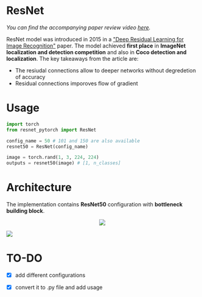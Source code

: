 # ResNet
*You can find the accompanying paper review video [here](https://www.youtube.com/watch?v=wOuaGvxbtZo&t=261s).*

ResNet model was introduced in 2015 in a ["Deep Residual Learning for Image Recognition"](https://arxiv.org/pdf/1512.03385.pdf) paper. The model achieved __first place__ in __ImageNet localization and detection competition__ and also in __Coco detection and localization__. The key takeaways from the article are:
- The resiudal connections allow to deeper networks without degredetion of accuracy 
- Residual connections imporoves flow of gradient

# Usage
```python
import torch
from resnet_pytorch import ResNet

config_name = 50 # 101 and 150 are also available
resnet50 = ResNet(config_name)

image = torch.rand(1, 3, 224, 224)
outputs = resnet50(image) # [1, n_classes]
```

# Architecture
The implementation contains __ResNet50__ configuration with __bottleneck building block__.

<p align="center">
<img 
  src="https://github.com/maciejbalawejder/DeepLearning-collection/blob/main/ConvNets/ResNet/bottleneck.png"
>
</p>
    
![](https://github.com/maciejbalawejder/DeepLearning-collection/blob/main/ConvNets/ResNet/architectures.png)


# TO-DO
- [x] add different configurations
- [x] convert it to .py file and add usage



